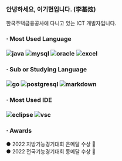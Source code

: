 ### 안녕하세요, 이기현입니다. (李基炫)

한국주택금융공사에 다니고 있는 ICT 개발자입니다.

<h3>· Most Used Language<br><br>
<img alt="java" src="https://img.shields.io/badge/Java-ED8B00?style=for-the-badge&logo=java&logoColor=white"/>
<img alt="mysql" src="https://img.shields.io/badge/MySQL-00000F?style=for-the-badge&logo=mysql&logoColor=white"/> 
<img alt="oracle" src="https://img.shields.io/badge/Oracle-F80000?style=for-the-badge&logo=Oracle&logoColor=white"/>
<img alt="excel" src="https://img.shields.io/badge/Microsoft_Excel-217346?style=for-the-badge&logo=microsoft-excel&logoColor=white"/>

<h3>· Sub or Studying Language<br><br>
<img alt="go" src="https://img.shields.io/badge/go-3776AB.svg?&style=for-the-badge&logo=go&logoColor=white"/>
<img alt="postgresql" src="https://img.shields.io/badge/PostgreSQL-316192?style=for-the-badge&logo=postgresql&logoColor=white"/>
<img alt="markdown" src="https://img.shields.io/badge/Markdown-000000?style=for-the-badge&logo=markdown&logoColor=white"/>
  
<h3>· Most Used IDE<br><br>
<img alt="eclipse" src="https://img.shields.io/badge/Eclipse-2C2255?style=for-the-badge&logo=eclipse&logoColor=white"/>
<img alt="vsc" src="https://img.shields.io/badge/Visual_Studio_Code-0078D4?style=for-the-badge&logo=visual%20studio%20code&logoColor=white"/>


<h3>· Awards<br></h3>
● 2022 지방기능경기대회 은메달 수상 🥈<br>
● 2022 전국기능경기대회 동메달 수상 🥉
